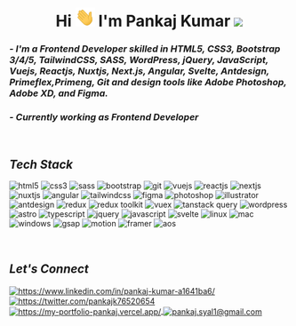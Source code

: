 <!----------------------------------- Heading Section ------------------------------------>
<h1 align="center">
    Hi
    <img src="https://raw.githubusercontent.com/ABSphreak/ABSphreak/master/gifs/Hi.gif" width="35">
    I'm Pankaj Kumar
    <img src="https://camo.githubusercontent.com/d3359cb00ab0b5ed8f2e1fe3fceb4fbaf3b614340f8c0db99c17b9f50b351770/68747470733a2f2f656d6f6a69732e736c61636b6d6f6a69732e636f6d2f656d6f6a69732f696d616765732f313533313834393433302f343234362f626c6f622d73756e676c61737365732e6769663f31353331383439343330" width="35">
</h1>



<!----------------------------------- About Section ------------------------------------>

<h3>
    <i>- I'm a Frontend Developer skilled in HTML5, CSS3, Bootstrap 3/4/5, TailwindCSS, SASS, WordPress, jQuery, JavaScript, Vuejs, Reactjs, Nuxtjs, Next.js, Angular, Svelte, Antdesign, Primeflex,Primeng, Git and design tools like Adobe Photoshop, Adobe XD, and Figma.</i>
</h3>

<h3>
    <i>- Currently working as Frontend Developer</i>
</h3>
<br>




<!----------------------------------- Tech Stack Section ------------------------------------>

<h2><i>Tech Stack</i></h2>

<p>
   <img src="https://img.shields.io/badge/HTML5-E34F26?style=for-the-badge&logo=html5&logoColor=white" alt="html5" />
<img src="https://img.shields.io/badge/CSS3-1572B6?style=for-the-badge&logo=css3&logoColor=white" alt="css3" />
<img src="https://img.shields.io/badge/Sass-CC6699?style=for-the-badge&logo=sass&logoColor=white" alt="sass" />
<img src="https://img.shields.io/badge/Bootstrap-563D7C?style=for-the-badge&logo=bootstrap&logoColor=white" alt="bootstrap" />
<img src="https://img.shields.io/badge/Git-F44D27?style=for-the-badge&logo=git&logoColor=white" alt="git" />
<img src="https://img.shields.io/badge/Vue.js-4FC08D?style=for-the-badge&logo=vue.js&logoColor=white" alt="vuejs" />
<img src="https://img.shields.io/badge/React-20232A?style=for-the-badge&logo=react&logoColor=white" alt="reactjs" />
<img src="https://img.shields.io/badge/Next.js-000000?style=for-the-badge&logo=next.js&logoColor=white" alt="nextjs" />
<img src="https://img.shields.io/badge/Nuxt.js-00C58E?style=for-the-badge&logo=nuxt.js&logoColor=white" alt="nuxtjs" />
<img src="https://img.shields.io/badge/Angular-DD0031?style=for-the-badge&logo=angular&logoColor=white" alt="angular" />
<img src="https://img.shields.io/badge/Tailwind%20CSS-38B2AC?style=for-the-badge&logo=tailwind-css&logoColor=white" alt="tailwindcss" />
<img src="https://img.shields.io/badge/Figma-F24E1E?style=for-the-badge&logo=figma&logoColor=white" alt="figma" />
<img src="https://img.shields.io/badge/Photoshop-31A8FF?style=for-the-badge&logo=adobe-photoshop&logoColor=white" alt="photoshop" />
<img src="https://img.shields.io/badge/Illustrator-FF9A00?style=for-the-badge&logo=adobe-illustrator&logoColor=white" alt="illustrator" />
<img src="https://img.shields.io/badge/Ant%20Design-1677FF?style=for-the-badge&logo=ant-design&logoColor=white" alt="antdesign" />
<img src="https://img.shields.io/badge/Redux-764ABC?style=for-the-badge&logo=redux&logoColor=white" alt="redux" />
<img src="https://img.shields.io/badge/Redux%20Toolkit-764ABC?style=for-the-badge&logo=redux&logoColor=white" alt="redux toolkit" />
<img src="https://img.shields.io/badge/Vuex-3C6E8F?style=for-the-badge&logo=vue.js&logoColor=white" alt="vuex" />
<img src="https://img.shields.io/badge/TanStack%20Query-EC4440?style=for-the-badge&logo=react-query&logoColor=white" alt="tanstack query" />
<img src="https://img.shields.io/badge/WordPress-21759B?style=for-the-badge&logo=wordpress&logoColor=white" alt="wordpress" />
<img src="https://img.shields.io/badge/Astro-FF5D3D?style=for-the-badge&logo=astro&logoColor=white" alt="astro" />
<img src="https://img.shields.io/badge/TypeScript-007ACC?style=for-the-badge&logo=typescript&logoColor=white" alt="typescript" />
<img src="https://img.shields.io/badge/jQuery-0769AD?style=for-the-badge&logo=jquery&logoColor=white" alt="jquery" />
<img src="https://img.shields.io/badge/JavaScript-F7DF1E?style=for-the-badge&logo=javascript&logoColor=black" alt="javascript" />
<img src="https://img.shields.io/badge/Svelte-FF3E00?style=for-the-badge&logo=svelte&logoColor=white" alt="svelte" />
<img src="https://img.shields.io/badge/Linux-FCC624?style=for-the-badge&logo=linux&logoColor=black" alt="linux" />
<img src="https://img.shields.io/badge/macOS-000000?style=for-the-badge&logo=apple&logoColor=white" alt="mac" />
<img src="https://img.shields.io/badge/Windows-0078D4?style=for-the-badge&logo=windows&logoColor=white" alt="windows" />
<img src="https://img.shields.io/badge/GSAP-88CE02?style=for-the-badge&logo=gsap&logoColor=white" alt="gsap" />
<img src="https://img.shields.io/badge/Motion-0088CC?style=for-the-badge&logo=motion&logoColor=white" alt="motion" />
<img src="https://img.shields.io/badge/Framer-000000?style=for-the-badge&logo=framer&logoColor=white" alt="framer" />
<img src="https://img.shields.io/badge/AOS-DA552F?style=for-the-badge&logo=aos&logoColor=white" alt="aos" />
</p>
<br>



<!----------------------------------- Social Media Links Section ------------------------------------>

<h2><i>Let's Connect</i></h2>


<p align="left">
    <a href="https://www.linkedin.com/in/pankaj-kumar-a1641ba6/">
        <img align="center" src="https://img.shields.io/badge/LinkedIn-0077B5?style=for-the-badge&logo=linkedin&logoColor=white" alt="https://www.linkedin.com/in/pankaj-kumar-a1641ba6/" />
    </a>
    <a href="https://twitter.com/pankajk76520654">
        <img align="center" src="https://img.shields.io/badge/Twitter-1DA1F2?style=for-the-badge&logo=twitter&logoColor=white" alt="https://twitter.com/pankajk76520654" />
    </a>
    <a href="https://my-portfolio-pankaj.vercel.app/">
        <img align="center" src="https://img.shields.io/badge/Portfolio-18A303?style=for-the-badge&logo=ionic&logoColor=white" alt="https://my-portfolio-pankaj.vercel.app/" />
    </a>
    <a title="pankaj.syal1@gmail.com" href="mailto:mpankaj.syal1@gmail.com">
        <img align="center" src="https://img.shields.io/badge/Gmail-D14836?style=for-the-badge&logo=gmail&logoColor=white" alt="pankaj.syal1@gmail.com" />
    </a>
</p>
<br>




